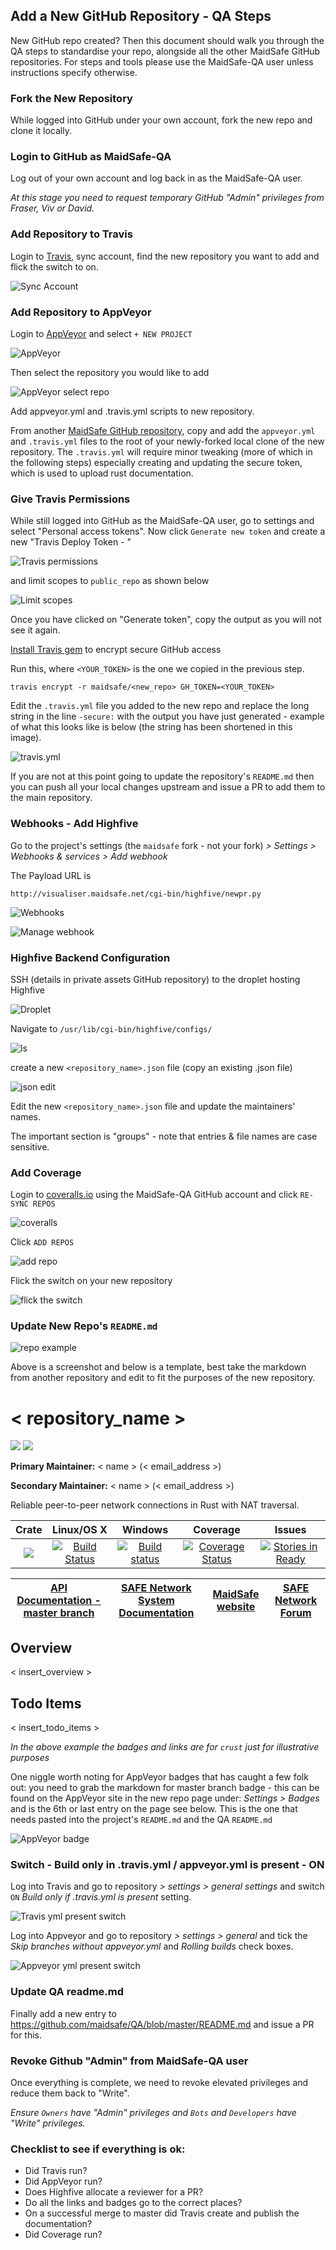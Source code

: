 ## Add a New GitHub Repository - QA Steps

New GitHub repo created? Then this document should walk you through the QA steps to standardise your repo, alongside all the other MaidSafe GitHub repositories. For steps and tools please use the MaidSafe-QA user unless instructions specify otherwise.

### Fork the New Repository

While logged into GitHub under your own account, fork the new repo and clone it locally.

### Login to GitHub as MaidSafe-QA

Log out of your own account and log back in as the MaidSafe-QA user.

*At this stage you need to request temporary GitHub "Admin" privileges from Fraser, Viv or David.*

### Add Repository to Travis

Login to [Travis](https://travis-ci.org/), sync account, find the new repository you want to add and flick the switch to on.

![Sync Account](Images/01.png)

### Add Repository to AppVeyor

Login to [AppVeyor](https://ci.appveyor.com/login) and select  `+ NEW PROJECT`

![AppVeyor](Images/02.png)

Then select the repository you would like to add

![AppVeyor select repo](Images/03.png)

Add appveyor.yml and .travis.yml scripts to new repository.

From another [MaidSafe GitHub repository](https://github.com/maidsafe), copy and add the `appveyor.yml` and `.travis.yml` files to the root of your newly-forked local clone of the new repository. The `.travis.yml` will require minor tweaking (more of which in the following steps) especially creating and updating the secure token, which is used to upload rust documentation.

### Give Travis Permissions

While still logged into GitHub as the MaidSafe-QA user, go to settings and select "Personal access tokens". Now click `Generate new token` and create a new "Travis Deploy Token - <new repo name>"

![Travis permissions](Images/04.png)

and limit scopes to `public_repo` as shown below

![Limit scopes](Images/05.png)

Once you have clicked on "Generate token", copy the output as you will not see it again.

[Install Travis gem](https://github.com/travis-ci/travis.rb#installation) to encrypt secure GitHub access

Run this, where `<YOUR_TOKEN>` is the one we copied in the previous step.

`travis encrypt -r maidsafe/<new_repo> GH_TOKEN=<YOUR_TOKEN>`

Edit the `.travis.yml` file you added to the new repo and replace the long string in the line `-secure:` with the output you have just generated - example of what this looks like is below (the string has been shortened in this image).

![travis.yml](Images/06.png)

If you are not at this point going to update the repository's `README.md` then you can push all your local changes upstream and issue a PR to add them to the main repository.

### Webhooks - Add Highfive

Go to the project's settings (the `maidsafe` fork - not your fork) *> Settings > Webhooks & services > Add webhook*

The Payload URL is

```
http://visualiser.maidsafe.net/cgi-bin/highfive/newpr.py
```

![Webhooks](Images/07.png)

![Manage webhook](Images/08.png)


### Highfive Backend Configuration

SSH (details in private assets GitHub repository) to the droplet hosting Highfive

![Droplet](Images/09.png)

Navigate to `/usr/lib/cgi-bin/highfive/configs/`

![ls](Images/10.png)

create a new `<repository_name>.json` file (copy an existing .json file)

![json edit](Images/11.png)

Edit the new `<repository_name>.json` file and update the maintainers' names.

The important section is "groups" - note that entries & file names are case sensitive.

### Add Coverage

Login to [coveralls.io](https://coveralls.io/) using the MaidSafe-QA GitHub account and click `RE-SYNC REPOS`

![coveralls](Images/12.png)

Click `ADD REPOS`

![add repo](Images/13.png)

Flick the switch on your new repository

![flick the switch](Images/14.png)

### Update New Repo's `README.md`

![repo example](Images/15.png)

Above is a screenshot and below is a template, best take the markdown from another repository and edit to fit the purposes of the new repository.

# < repository_name >

[![](https://img.shields.io/badge/Project%20SAFE-Approved-green.svg)](http://maidsafe.net/applications) [![](https://img.shields.io/badge/License-GPL3-green.svg)](https://github.com/maidsafe/crust/blob/master/COPYING)


**Primary Maintainer:** < name > (< email_address >)

**Secondary Maintainer:** < name > (< email_address >)

Reliable peer-to-peer network connections in Rust with NAT traversal.

|Crate|Linux/OS X|Windows|Coverage|Issues|
|:---:|:--------:|:-----:|:------:|:----:|
|[![](http://meritbadge.herokuapp.com/crust)](https://crates.io/crates/crust)|[![Build Status](https://travis-ci.org/maidsafe/crust.svg?branch=master)](https://travis-ci.org/maidsafe/crust)|[![Build status](https://ci.appveyor.com/api/projects/status/ajw6ab26p86jdac4/branch/master?svg=true)](https://ci.appveyor.com/project/MaidSafe-QA/crust/branch/master)|[![Coverage Status](https://coveralls.io/repos/maidsafe/crust/badge.svg)](https://coveralls.io/r/maidsafe/crust)|[![Stories in Ready](https://badge.waffle.io/maidsafe/crust.png?label=ready&title=Ready)](https://waffle.io/maidsafe/crust)|

|[API Documentation - master branch](http://maidsafe.net/crust/master)|[SAFE Network System Documentation](http://systemdocs.maidsafe.net)|[MaidSafe website](http://maidsafe.net)| [SAFE Network Forum](https://forum.safenetwork.io)|
|:------:|:-------:|:-------:|:-------:|


## Overview
< insert_overview >
## Todo Items
< insert_todo_items >

*In the above example the badges and links are for `crust` just for illustrative purposes*

One niggle worth noting for AppVeyor badges that has caught a few folk out: you need to grab the markdown for master branch badge - this can be found on the AppVeyor site in the new repo page under: *Settings > Badges* and is the 6th or last entry on the page see below.
This is the one that needs pasted into the project's `README.md` and the QA `README.md`

![AppVeyor badge](Images/16.png)

### Switch - Build only in .travis.yml / appveyor.yml is present - ON

Log into Travis and go to repository *> settings > general settings* and switch `ON` *Build only if .travis.yml is present* setting.

![Travis yml present switch](Images/17.png)

Log into Appveyor and go to repository *> settings > general* and tick the *Skip branches without appveyor.yml* and *Rolling builds* check boxes.

![Appveyor yml present switch](Images/18.png)


### Update QA readme.md

Finally add a new entry to https://github.com/maidsafe/QA/blob/master/README.md and issue a PR for this.

### Revoke Github "Admin" from MaidSafe-QA user

Once everything is complete, we need to revoke elevated privileges and reduce them back to "Write".

*Ensure `Owners` have "Admin" privileges and `Bots` and `Developers` have "Write" privileges.*

### Checklist to see if everything is ok:

* Did Travis run?
* Did AppVeyor run?
* Does Highfive allocate a reviewer for a PR?
* Do all the links and badges go to the correct places?
* On a successful merge to master did Travis create and publish the documentation?
* Did Coverage run?
